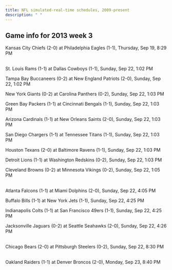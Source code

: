 ```yaml
---
title: NFL simulated-real-time schedules, 2009-present
description: " "
---
```


## Game info for 2013 week 3
Kansas City Chiefs (2-0) at Philadelphia Eagles (1-1), Thursday, Sep 19, 8:29 PM

<br/>St. Louis Rams (1-1) at Dallas Cowboys (1-1), Sunday, Sep 22, 1:02 PM

Tampa Bay Buccaneers (0-2) at New England Patriots (2-0), Sunday, Sep 22, 1:02 PM

New York Giants (0-2) at Carolina Panthers (0-2), Sunday, Sep 22, 1:03 PM

Green Bay Packers (1-1) at Cincinnati Bengals (1-1), Sunday, Sep 22, 1:03 PM

Arizona Cardinals (1-1) at New Orleans Saints (2-0), Sunday, Sep 22, 1:03 PM

San Diego Chargers (1-1) at Tennessee Titans (1-1), Sunday, Sep 22, 1:03 PM

Houston Texans (2-0) at Baltimore Ravens (1-1), Sunday, Sep 22, 1:03 PM

Detroit Lions (1-1) at Washington Redskins (0-2), Sunday, Sep 22, 1:03 PM

Cleveland Browns (0-2) at Minnesota Vikings (0-2), Sunday, Sep 22, 1:05 PM

<br/>Atlanta Falcons (1-1) at Miami Dolphins (2-0), Sunday, Sep 22, 4:05 PM

Buffalo Bills (1-1) at New York Jets (1-1), Sunday, Sep 22, 4:25 PM

Indianapolis Colts (1-1) at San Francisco 49ers (1-1), Sunday, Sep 22, 4:25 PM

Jacksonville Jaguars (0-2) at Seattle Seahawks (2-0), Sunday, Sep 22, 4:26 PM

<br/>Chicago Bears (2-0) at Pittsburgh Steelers (0-2), Sunday, Sep 22, 8:30 PM

<br/>Oakland Raiders (1-1) at Denver Broncos (2-0), Monday, Sep 23, 8:40 PM

